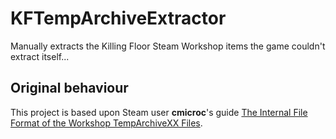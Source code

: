 # KFTempArchiveExtractor
Manually extracts the Killing Floor Steam Workshop items the game couldn't extract itself...

## Original behaviour
This project is based upon Steam user **cmicroc**'s guide [The Internal File Format of the Workshop TempArchiveXX Files](http://steamcommunity.com/sharedfiles/filedetails/?id=291724762).
